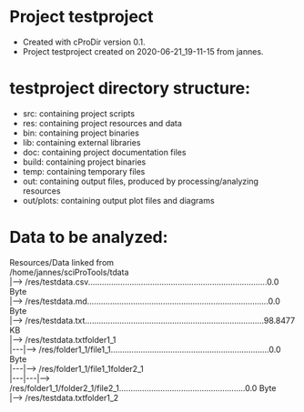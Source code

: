 # Project testproject
-    Created with cProDir version 0.1.
-    Project testproject created on 2020-06-21_19-11-15 from jannes.

# testproject directory structure:
-   src: containing project scripts
-   res: containing project resources and data
-   bin: containing project binaries
-   lib: containing external libraries
-   doc: containing project documentation files
-   build: containing project binaries
-   temp: containing temporary files
-   out: containing output files, produced by processing/analyzing resources
-   out/plots: containing output plot files and diagrams

# Data to be analyzed:
Resources/Data linked from<br>
/home/jannes/sciProTools/tdata<br>
|--> /res/testdata.csv..............................................................................0.0 Byte<br>
|--> /res/testdata.md...............................................................................0.0 Byte<br>
|--> /res/testdata.txt..............................................................................98.8477 KB<br>
|--> /res/testdata.txtfolder1_1<br>
|---|--> /res/folder1_1/file1_1.....................................................................0.0 Byte<br>
|---|--> /res/folder1_1/file1_1folder2_1<br>
|---|---|--> /res/folder1_1/folder2_1/file2_1.......................................................0.0 Byte<br>
|--> /res/testdata.txtfolder1_2<br>
